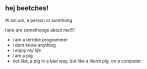 ## hej beetches!
#i am um, a person or sumthong

here are somethongs about _me_!!!!
- i am a terrible programmer
- i dont know anything
- *i enjoy my life*
- i am a pig
- not like, a pig in a bad way, but like a _literal_ pig. on a computer.

<!--
**bolafale/bolafale** is a ✨ _special_ ✨ repository because its `README.md` (this file) appears on your GitHub profile.

Here are some ideas to get you started:

- 🔭 I’m currently working on ...
- 🌱 I’m currently learning ...
- 👯 I’m looking to collaborate on ...
- 🤔 I’m looking for help with ...
- 💬 Ask me about ...
- 📫 How to reach me: ...
- 😄 Pronouns: ...
- ⚡ Fun fact: ...
-->

